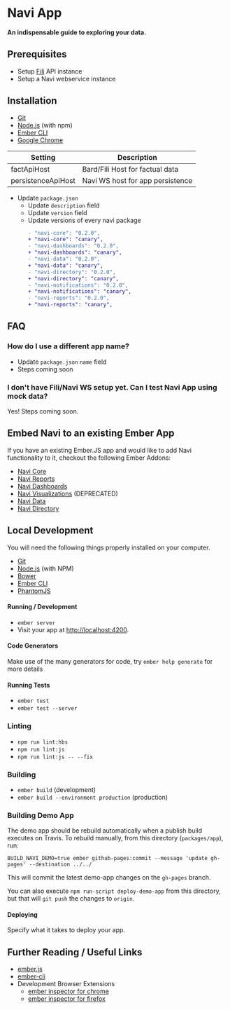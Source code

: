 # Navi App

**An indispensable guide to exploring your data.**

## Prerequisites

- Setup [Fili](https://github.com/yahoo/fili) API instance
- Setup a Navi webservice instance

## Installation

- [Git](https://git-scm.com/)
- [Node.js](https://nodejs.org/) (with npm)
- [Ember CLI](https://ember-cli.com/)
- [Google Chrome](https://google.com/chrome/)

| Setting            | Description                      |
| ------------------ | -------------------------------- |
| factApiHost        | Bard/Fili Host for factual data  |
| persistenceApiHost | Navi WS host for app persistence |

- Update `package.json`
  - Update `description` field
  - Update `version` field
  - Update versions of every navi package
    ```diff
    - "navi-core": "0.2.0",
    + "navi-core": "canary",
    - "navi-dashboards": "0.2.0",
    + "navi-dashboards": "canary",
    - "navi-data": "0.2.0",
    + "navi-data": "canary",
    - "navi-directory": "0.2.0",
    + "navi-directory": "canary",
    - "navi-notifications": "0.2.0",
    + "navi-notifications": "canary",
    - "navi-reports": "0.2.0",
    + "navi-reports": "canary",
    ```

## FAQ

### How do I use a different app name?

- Update `package.json` `name` field
- Steps coming soon

### I don't have Fili/Navi WS setup yet. Can I test Navi App using mock data?

Yes! Steps coming soon.

## Embed Navi to an existing Ember App

If you have an existing Ember.JS app and would like to add Navi functionality to it, checkout the following Ember Addons:

- [Navi Core](https://npmjs.com/package/navi-core)
- [Navi Reports](https://npmjs.com/package/navi-reports)
- [Navi Dashboards](https://npmjs.com/package/navi-dashboards)
- [Navi Visualizations](https://npmjs.com/package/navi-visualizations) (DEPRECATED)
- [Navi Data](https://npmjs.com/package/navi-data)
- [Navi Directory](https://npmjs.com/package/navi-data)

## Local Development

You will need the following things properly installed on your computer.

- [Git](http://git-scm.com/)
- [Node.js](http://nodejs.org/) (with NPM)
- [Bower](http://bower.io/)
- [Ember CLI](http://ember-cli.com/)
- [PhantomJS](http://phantomjs.org/)

#### Running / Development

- `ember server`
- Visit your app at [http://localhost:4200](http://localhost:4200).

#### Code Generators

Make use of the many generators for code, try `ember help generate` for more details

#### Running Tests

- `ember test`
- `ember test --server`

### Linting

- `npm run lint:hbs`
- `npm run lint:js`
- `npm run lint:js -- --fix`

### Building

- `ember build` (development)
- `ember build --environment production` (production)

### Building Demo App

The demo app should be rebuild automatically when a publish build executes on Travis. To rebuild manually, 
from this directory (`packages/app`), run:
```
BUILD_NAVI_DEMO=true ember github-pages:commit --message 'update gh-pages' --destination ../../
```

This will commit the latest demo-app changes on the `gh-pages` branch. 

You can also execute `npm run-script deploy-demo-app` from this directory,
but that will `git push` the changes to `origin`.

#### Deploying

Specify what it takes to deploy your app.

## Further Reading / Useful Links

- [ember.js](http://emberjs.com/)
- [ember-cli](http://ember-cli.com/)
- Development Browser Extensions
  - [ember inspector for chrome](https://chrome.google.com/webstore/detail/ember-inspector/bmdblncegkenkacieihfhpjfppoconhi)
  - [ember inspector for firefox](https://addons.mozilla.org/en-US/firefox/addon/ember-inspector/)

